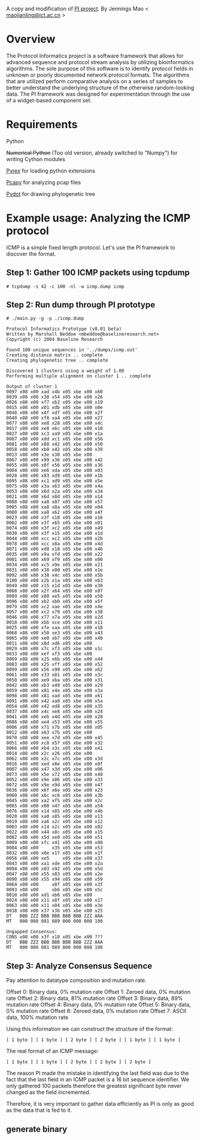 A copy and modification of [PI project](http://www.4tphi.net/~awalters/PI/PI.html).
By Jennings Mao \< maojianling@ict.ac.cn \>

# Overview

The Protocol Informatics project is a software framework that allows for
advanced sequence and protocol stream analysis by utilizing bioinformatics
algorithms. The sole purpose of this software is to identify protocol fields in
unknown or poorly documented network protocol formats. The algorithms that are
utilized perform comparative analysis on a series of samples to better
understand the underlying structure of the otherwise random-looking data. The
PI framework was designed for experimentation through the use of a widget-based
component set.

# Requirements

Python 

~~Numerical Python~~  (Too old version, already switched to "Numpy") for writing Cython modules

[Pyrex]( http://www.cosc.canterbury.ac.nz/~greg/python/Pyrex/) for loading python extensions

[Pcapy](http://oss.coresecurity.com/projects/pcapy.html) for analyzing pcap files

[Pydot](http://dkbza.org/pydot.html)  for drawing phylogenetic tree


# Example usage: Analyzing the ICMP protocol

ICMP is a simple fixed length protocol.
Let's use the PI framework to discover the format.

## Step 1: Gather 100 ICMP packets using tcpdump
```
# tcpdump -s 42 -c 100 -nl -w icmp.dump icmp
```
## Step 2: Run dump through PI prototype
```
# ./main.py -g -p ./icmp.dump

Protocol Informatics Prototype (v0.01 beta)
Written by Marshall Beddoe <mbeddoe@baselineresearch.net>
Copyright (c) 2004 Baseline Research

Found 100 unique sequences in '../dumps/icmp.out'
Creating distance matrix .. complete
Creating phylogenetic tree .. complete

Discovered 1 clusters using a weight of 1.00
Performing multiple alignment on cluster 1 .. complete

Output of cluster 1
0097 x08 x00 xad x4b x05 xbe x00 x60
0039 x08 x00 x30 x54 x05 xbe x00 x26
0026 x08 x00 xf7 xb2 x05 xbe x00 x19
0015 x08 x00 x01 xdb x05 xbe x00 x0e
0048 x08 x00 x4f xdf x05 xbe x00 x2f
0040 x08 x00 xf8 xa4 x05 xbe x00 x27
0077 x08 x00 xe8 x28 x05 xbe x00 x4c
0017 x08 x00 xe8 x6c x05 xbe x00 x10
0027 x08 x00 xc3 xa9 x05 xbe x00 x1a
0087 x08 x00 xdd xc1 x05 xbe x00 x56
0081 x08 x00 x88 x42 x05 xbe x00 x50
0058 x08 x00 xb0 x42 x05 xbe x00 x39
0013 x08 x00 x3e x38 x05 xbe x00
0067 x08 x00 x99 x36 x05 xbe x00 x42
0055 x08 x00 x0f x56 x05 xbe x00 x36
0004 x08 x00 xe6 xda x05 xbe x00 x03
0028 x08 x00 x83 xd9 x05 xbe x00 x1b
0095 x08 x00 xc1 xd9 x05 xbe x00 x5e
0075 x08 x00 x3a x63 x05 xbe x00 x4a
0053 x08 x00 x6d x2a x05 xbe x00 x34
0021 x08 x00 x6d x8d x05 xbe x00 x14
0088 x08 x00 xa8 x07 x05 xbe x00 x57
0005 x08 x00 xa8 x8a x05 xbe x00 x04
0080 x08 x00 xa8 x62 x05 xbe x00 x4f
0023 x08 x00 x3f x18 x05 xbe x00 x16
0002 x08 x00 x3f x65 x05 xbe x00 x01
0074 x08 x00 x3f xc2 x05 xbe x00 x49
0030 x08 x00 x3f x15 x05 xbe x00 x1d
0044 x08 x00 xcc xc2 x05 xbe x00 x2b
0078 x08 x00 xcc x8a x05 xbe x00 x4d
0071 x08 x00 xd8 x18 x05 xbe x00 x46
0035 x08 x00 x9a xfd x05 xbe x00 x22
0001 x08 x00 x69 xf9 x05 xbe x00 x00
0034 x08 x00 xc5 x9e x05 xbe x00 x21
0031 x08 x00 x38 x00 x05 xbe x00 x1e
0092 x08 x00 x38 x4c x05 xbe x00 x5b
0100 x08 x00 x2b x1a x05 xbe x00 x63
0049 x08 x00 x15 x1d x05 xbe x00 x30
0008 x08 x00 x2f x64 x05 xbe x00 x07
0089 x08 x00 x80 xe5 x05 xbe x00 x58
0096 x08 x00 xb2 xb0 x05 xbe x00 x5f
0079 x08 x00 xc2 xae x05 xbe x00 x4e
0057 x08 x00 xc2 x79 x05 xbe x00 x38
0046 x08 x00 x77 x7a x05 xbe x00 x2d
0018 x08 x00 xbb xce x05 xbe x00 x11
0025 x08 x00 xfe xaa x05 xbe x00 x18
0068 x08 x00 x50 xe3 x05 xbe x00 x43
0065 x08 x00 xe0 xb7 x05 xbe x00 x40
0011 x08 x00 x8d xd6 x05 xbe x00
0029 x08 x00 x7c xf3 x05 xbe x00 x1c
0033 x08 x00 xef xf3 x05 xbe x00
0069 x08 x00 x25 x6b x05 xbe x00 x44
0083 x08 x00 x25 xff x05 xbe x00 x52
0099 x08 x00 x56 x99 x05 xbe x00 x62
0061 x08 x00 x33 x81 x05 xbe x00 x3c
0050 x08 x00 xe9 xba x05 xbe x00 x31
0042 x08 x00 xb3 x49 x05 xbe x00 x29
0059 x08 x00 x81 x4e x05 xbe x00 x3a
0098 x08 x00 x81 xad x05 xbe x00 x61
0091 x08 x00 x42 xa0 x05 xbe x00 x5a
0054 x08 x00 x42 xd8 x05 xbe x00 x35
0037 x08 x00 x4c xe8 x05 xbe x00 x24
0041 x08 x00 xeb x4d x05 xbe x00 x28
0086 x08 x00 xe4 x53 x05 xbe x00 x55
0006 x08 x00 x71 x7b x05 xbe x00 x05
0012 x08 x00 x63 x7b x05 xbe x00
0070 x08 x00 xee x7d x05 xbe x00 x45
0051 x08 x00 xc8 x57 x05 xbe x00 x32
0066 x08 x00 xb4 x3c x05 xbe x00 x41
0014 x08 x00 x2c x26 x05 xbe x00
0062 x08 x00 x2c x7c x05 xbe x00 x3d
0016 x08 x00 xed x8e x05 xbe x00 x0f
0007 x08 x00 x47 x3d x05 xbe x00 x06
0073 x08 x00 x5e x72 x05 xbe x00 x48
0052 x08 x00 x9e x06 x05 xbe x00 x33
0072 x08 x00 x9e x9d x05 xbe x00 x47
0036 x08 x00 x6f x6e x05 xbe x00 x23
0060 x08 x00 x6c xc6 x05 xbe x00 x3b
0045 x08 x00 xa2 xf5 x05 xbe x00 x2c
0085 x08 x00 x00 x47 x05 xbe x00 x54
0076 x08 x00 x14 x85 x05 xbe x00 x4b
0020 x08 x00 xa0 x85 x05 xbe x00 x13
0019 x08 x00 xa6 x2c x05 xbe x00 x12
0003 x08 x00 x14 x2c x05 xbe x00 x02
0022 x08 x00 x44 x8c x05 xbe x00 x15
0082 x08 x00 x5d xe0 x05 xbe x00 x51
0009 x08 x00 xfc x41 x05 xbe x00 x08
0084 x08 x00     x35 x05 xbe x00 x53
0032 x08 x00 x0e x17 x05 xbe x00 x1f
0056 x08 x00 xe5     x05 xbe x00 x37
0043 x08 x00 xa1 xde x05 xbe x00 x2a
0094 x08 x00 x03 x92 x05 xbe x00 x5d
0047 x08 x00 x55 x83 x05 xbe x00 x2e
0090 x08 x00 x55 x94 x05 xbe x00 x59
0064 x08 x00     x8f x05 xbe x00 x3f
0093 x08 x00     xb6 x05 xbe x00 x5c
0010 x08 x00 xd1 xb6 x05 xbe x00
0024 x08 x00 x11 x8f x05 xbe x00 x17
0063 x08 x00 x11 x04 x05 xbe x00 x3e
0038 x08 x00 x37 x3b x05 xbe x00 x25
DT   BBB ZZZ BBB BBB BBB BBB ZZZ AAA
MT   000 000 081 089 000 000 000 100

Ungapped Consensus:
CONS x08 x00 x3f x18 x05 xbe x00 ???
DT   BBB ZZZ BBB BBB BBB BBB ZZZ AAA
MT   000 000 081 089 000 000 000 100
```
## Step 3: Analyze Consensus Sequence

Pay attention to datatype composition and mutation rate.

Offset 0: Binary data, 0% mutation rate
Offset 1: Zeroed data, 0% mutation rate
Offset 2: Binary data, 81% mutation rate
Offset 3: Binary data, 89% mutation rate
Offset 4: Binary data, 0% mutation rate
Offset 5: Binary data, 0% mutation rate
Offset 6: Zeroed data, 0% mutation rate
Offset 7: ASCII data, 100% mutation rate

Using this information we can construct the structure of the format:
```
[ 1 byte ] [ 1 byte ] [ 2 byte ] [ 2 byte ] [ 1 byte ] [ 1 byte ]
```
The real format of an ICMP message:
```
[ 1 byte ] [ 1 byte ] [ 2 byte ] [ 2 byte ] [ 2 byte ]
```
The reason PI made the mistake in identifying the last field was due to the
fact that the last field in an ICMP packet is a 16 bit sequence identifier.
We only gathered 100 packets therefore the greatest significant byte never
changed as the field incremented.

Therefore, it is very important to gather data efficiently as PI is only as
good as the data that is fed to it.

## generate binary

